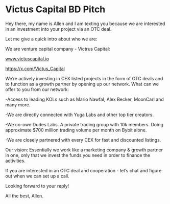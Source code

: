# Victus Capital BD Pitch

Hey there, my name is Allen and I am texting you because we are interested in an investment into your project via an OTC deal.

Let me give a quick intro about who we are:

We are venture capital company - Victrus Capital: 

www.victuscapital.io

https://x.com/Victus_Capital

We’re actively investing in CEX listed projects in the form of OTC deals and to function as a growth partner by opening up our network.
What can we offer to you from our network:

-Access to leading KOLs such as Mario Nawfal, Alex Becker, MoonCarl and many more.

-We are directly connected with Yuga Labs and other top tier creators.

-We co-own Dudes Labs. A private trading group with 10k members. Doing approximate $700 million trading volume per month on Bybit alone.

-We are closely partnered with every CEX for fast and discounted listings.

Our vision:
Essentially we work like a marketing company & growth partner in one, only that we invest the funds you need in order to finance the activities.

If you are interested in an OTC deal and cooperation - let’s chat and figure out when we can set up a call. 

Looking forward to your reply!

All the best, Allen.
